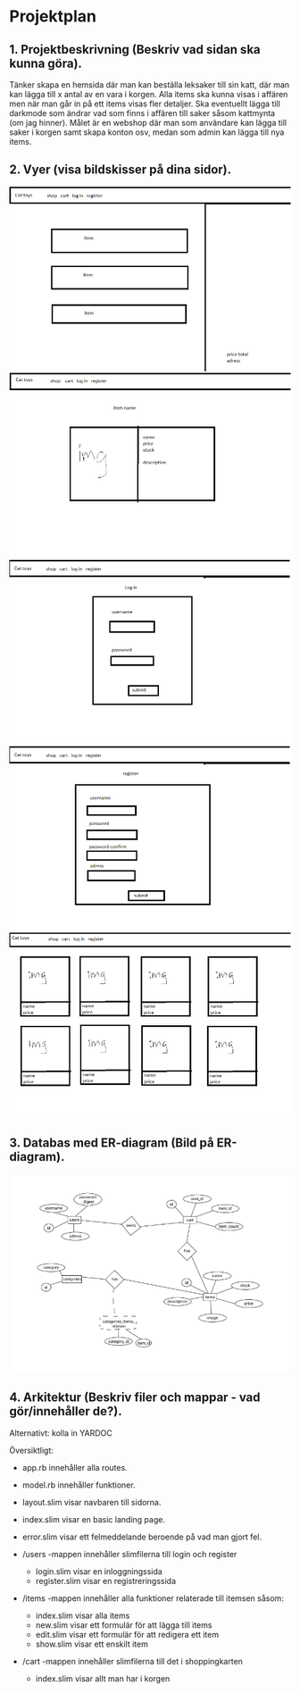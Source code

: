 # Projektplan

## 1. Projektbeskrivning (Beskriv vad sidan ska kunna göra).
Tänker skapa en hemsida där man kan beställa leksaker till sin katt, där man kan lägga till x antal av en vara i korgen. Alla items ska kunna visas i affären men när man går in på ett items visas fler detaljer. Ska eventuellt lägga till darkmode som ändrar vad som finns i affären till saker såsom kattmynta (om jag hinner). Målet är en webshop där man som användare kan lägga till saker i korgen samt skapa konton osv, medan som admin kan lägga till nya items. 


## 2. Vyer (visa bildskisser på dina sidor).
![begin](skisser/cartskiss.png)
![begin](skisser/itemskiss.png)
![begin](skisser/loginskiss.png)
![begin](skisser/registerskiss.png)
![begin](skisser/shopskiss.png)


## 3. Databas med ER-diagram (Bild på ER-diagram).
![begin](skisser/ER-diagramWebshop.png)


## 4. Arkitektur (Beskriv filer och mappar - vad gör/innehåller de?).
Alternativt: kolla in YARDOC

Översiktligt:
- app.rb innehåller alla routes.
- model.rb innehåller funktioner.
- layout.slim visar navbaren till sidorna.
- index.slim visar en basic landing page.
- error.slim visar ett felmeddelande beroende på vad man gjort fel.

- /users -mappen innehåller slimfilerna till login och register
   -  login.slim visar en inloggningssida
   -  register.slim visar en registreringssida
    
- /items -mappen innehåller alla funktioner relaterade till itemsen såsom:
   -  index.slim visar alla items
   -  new.slim visar ett formulär för att lägga till items
   -  edit.slim visar ett formulär för att redigera ett item
   -  show.slim visar ett enskilt item
    
- /cart -mappen innehåller slimfilerna till det i shoppingkarten
   -  index.slim visar allt man har i korgen
